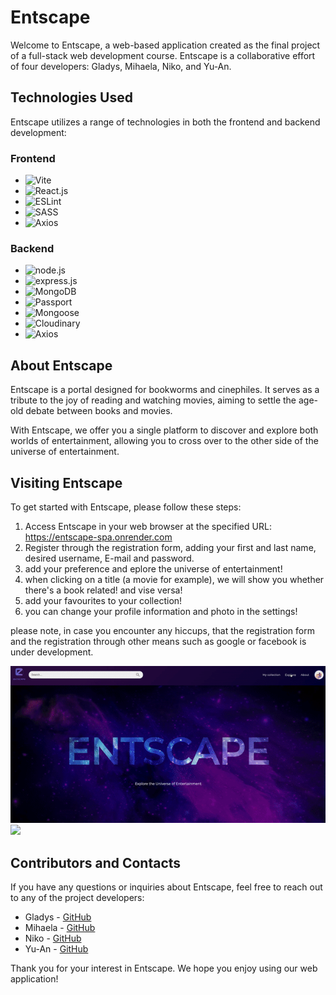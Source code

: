 # Entscape

Welcome to Entscape, a web-based application created as the final project of a full-stack web development course. Entscape is a collaborative effort of four developers: Gladys, Mihaela, Niko, and Yu-An.

## Technologies Used

Entscape utilizes a range of technologies in both the frontend and backend development:

### Frontend

- ![Vite](https://img.shields.io/badge/Vite-646CFF.svg?style=for-the-badge&logo=Vite&logoColor=white)
- ![React.js](https://img.shields.io/badge/React-61DAFB.svg?style=for-the-badge&logo=React&logoColor=black)
- ![ESLint](https://img.shields.io/badge/ESLint-4B32C3.svg?style=for-the-badge&logo=ESLint&logoColor=white)
- ![SASS](https://img.shields.io/badge/Sass-CC6699.svg?style=for-the-badge&logo=Sass&logoColor=white)
- ![Axios](https://img.shields.io/badge/Axios-5A29E4.svg?style=for-the-badge&logo=Axios&logoColor=white)

### Backend

- ![node.js](https://img.shields.io/badge/Node.js-339933.svg?style=for-the-badge&logo=nodedotjs&logoColor=white)
- ![express.js](https://img.shields.io/badge/Express.js-404D59?style=for-the-badge)
- ![MongoDB](https://img.shields.io/badge/MongoDB-47A248.svg?style=for-the-badge&logo=MongoDB&logoColor=white)
- ![Passport](https://img.shields.io/badge/Passport-34E27A.svg?style=for-the-badge&logo=Passport&logoColor=white)
- ![Mongoose](https://img.shields.io/badge/Mongoose-880000.svg?style=for-the-badge&logo=Mongoose&logoColor=white)
- ![Cloudinary](https://img.shields.io/badge/-Cloudinary-blue)
- ![Axios](https://img.shields.io/badge/Axios-5A29E4.svg?style=for-the-badge&logo=Axios&logoColor=white)

## About Entscape

Entscape is a portal designed for bookworms and cinephiles. It serves as a tribute to the joy of reading and watching movies, aiming to settle the age-old debate between books and movies.

With Entscape, we offer you a single platform to discover and explore both worlds of entertainment, allowing you to cross over to the other side of the universe of entertainment.

## Visiting Entscape

To get started with Entscape, please follow these steps:

1. Access Entscape in your web browser at the specified URL: https://entscape-spa.onrender.com
2. Register through the registration form, adding your first and last name, desired username, E-mail and password.
3. add your preference and eplore the universe of entertainment!
4. when clicking on a title (a movie for example), we will show you whether there's a book related! and vise versa!
5. add your favourites to your collection!
6. you can change your profile information and photo in the settings!

please note, in case you encounter any hiccups, that the registration form and the registration through other means such as google or facebook is under development.

![](client/src/assets/screenshots/entscape_desktop_gif.gif)
![](client/src/assets/screenshots/entscape_mobile_gif.gif)

## Contributors and Contacts

If you have any questions or inquiries about Entscape, feel free to reach out to any of the project developers:

- Gladys - [GitHub](https://github.com/GladysAW)
- Mihaela - [GitHub](https://github.com/m89mihaella)
- Niko - [GitHub](https://github.com/nikopanag)
- Yu-An - [GitHub](https://github.com/yuany2036)

Thank you for your interest in Entscape. We hope you enjoy using our web application!
